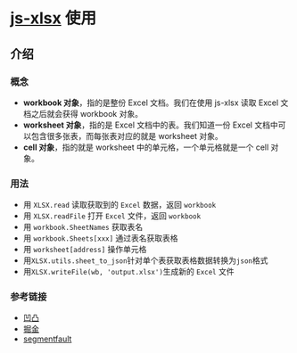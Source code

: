 # [js-xlsx](https://github.com/SheetJS/js-xlsx) 使用

## 介绍

### 概念
+ **workbook 对象**，指的是整份 Excel 文档。我们在使用 js-xlsx 读取 Excel 文档之后就会获得 workbook 对象。
+ **worksheet 对象**，指的是 Excel 文档中的表。我们知道一份 Excel 文档中可以包含很多张表，而每张表对应的就是 worksheet 对象。
+ **cell 对象**，指的就是 worksheet 中的单元格，一个单元格就是一个 cell 对象。


### 用法
+ 用 `XLSX.read` 读取获取到的 `Excel` 数据，返回 `workbook`
+ 用 `XLSX.readFile` 打开 `Excel` 文件，返回 `workbook`
+ 用 `workbook.SheetNames` 获取表名
+ 用 `workbook.Sheets[xxx]` 通过表名获取表格
+ 用 `worksheet[address]` 操作单元格
+ 用`XLSX.utils.sheet_to_json`针对单个表获取表格数据转换为`json`格式
+ 用`XLSX.writeFile(wb, 'output.xlsx')`生成新的 `Excel` 文件


### 参考链接
+ [凹凸](https://aotu.io/notes/2016/04/07/node-excel/index.html)
+ [掘金](https://juejin.im/entry/5c0ba46af265da615f7717b4)
+ [segmentfault](https://segmentfault.com/a/1190000018077543)